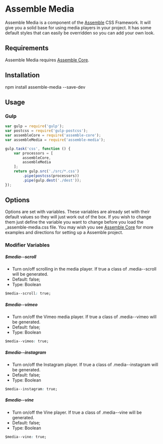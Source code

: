 [Assemble]:                http://assemblecss.com
[Assemble Core]:           https://github.com/lukelarsen/assemble-core

# Assemble Media
Assemble Media is a component of the [Assemble] CSS Framework. It will give you a solid base for using media players in your project. It has some default styles that can easily be overridden so you can add your own look.

## Requirements
Assemble Media requires [Assemble Core].

## Installation
npm install assemble-media --save-dev

## Usage
### Gulp
```js
var gulp = require('gulp');
var postcss = require('gulp-postcss');
var assembleCore = require('assemble-core');
var assembleMedia = require('assemble-media');

gulp.task('css', function () {
    var processors = [
        assembleCore,
        assembleMedia
    ];
    return gulp.src('./src/*.css')
        .pipe(postcss(processors))
        .pipe(gulp.dest('./dest'));
});
```

## Options
Options are set with variables. These variables are already set with their default values so they will just work out of the box. If you wish to change them just define the variable you want to change before you load the _assemble-media.css file. You may wish you see [Assemble Core] for more examples and directions for setting up a Assemble project.

### Modifier Variables

##### $media--scroll
- Turn on/off scrolling in the media player. If true a class of .media--scroll will be generated.
- Default: false;
- Type: Boolean
```css
$media--scroll: true;
```

##### $media--vimeo
- Turn on/off the Vimeo media player. If true a class of .media--vimeo will be generated.
- Default: false;
- Type: Boolean
```css
$media--vimeo: true;
```

##### $media--instagram
- Turn on/off the Instagram player. If true a class of .media--instagram will be generated.
- Default: false;
- Type: Boolean
```css
$media--instagram: true;
```

##### $media--vine
- Turn on/off the Vine player. If true a class of .media--vine will be generated.
- Default: false;
- Type: Boolean
```css
$media--vine: true;
```